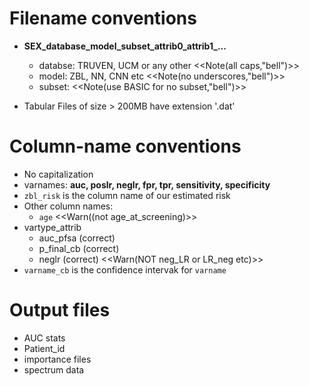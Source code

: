 # Filename conventions

+ **SEX_database_model_subset_attrib0_attrib1_...**
    - databse: TRUVEN, UCM or any other  <<Note(all caps,"bell")>>
    - model: ZBL, NN, CNN etc <<Note(no underscores,"bell")>>
    - subset: <<Note(use BASIC for no subset,"bell")>>

+ Tabular Files of size > 200MB have extension '.dat'


# Column-name conventions

+ No capitalization
+ varnames: **auc, poslr, neglr, fpr, tpr, sensitivity, specificity**
+ `zbl_risk` is the column name of our estimated risk
+ Other column names:
    - `age` <<Warn((not age_at_screening)>>
+ vartype_attrib
    - auc_pfsa (correct)
    - p_final_cb (correct)
    - neglr (correct) <<Warn(NOT neg_LR or  LR_neg etc)>>
+ `varname_cb` is the confidence intervak for `varname`
    
# Output files 

+ AUC stats
+ Patient_id
+ importance files
+ spectrum data
